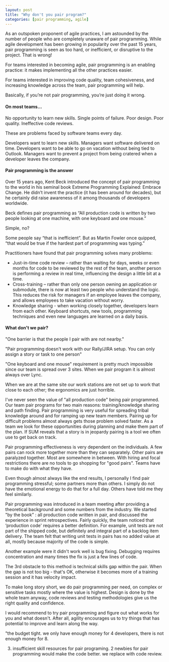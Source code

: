 ```yaml
---
layout: post
title: "Why don't you pair program?"
categories: [pair programming, agile]
---
```


As an outspoken proponent of agile practices, I am astounded by the number of people who are completely unaware of pair programming. While agile development has been growing in popularity over the past 15 years, pair programming is seen as too hard, or inefficient, or disruptive to the project. That is wrong! 

For teams interested in becoming agile, pair programming is an enabling practice: it makes implementing all the other practices easier.

For teams interested in improving code quality, team cohesiveness, and increasing knowledge across the team, pair programming will help.

Basically, if you’re not pair programming, you’re just doing it wrong.

#### On most teams...

No opportunity to learn new skills. Single points of failure. Poor design. Poor quality. Ineffective code reviews. 

These are problems faced by software teams every day. 

Developers want to learn new skills. Managers want software delivered on time. Developers want to be able to go on vacation without being tied to Outlook. Managers want to prevent a project from being cratered when a developer leaves the company. 

#### Pair programming is the answer

Over 15 years ago, Kent Beck introduced the concept of pair programming to the world in his seminal book Extreme Programming Explained: Embrace Change. He didn’t invent the practice (it has been around for decades), but he certainly did raise awareness of it among thousands of developers worldwide.
 
Beck defines pair programming as “All production code is written by two people looking at one machine, with one keyboard and one mouse.”

Simple, no?

Some people say “that is inefficient”. But as Martin Fowler once quipped, “that would be true if the hardest part of programming was typing.”

Practitioners have found that pair programming solves many problems:

* 	Just-in-time code review – rather than waiting for days, weeks or even months for code to be reviewed by the rest of the team, another person is performing a review in real time, influencing the design a little bit at a time.
* Cross-training – rather than only one person owning an application or submodule, there is now at least two people who understand the logic. This reduces the risk for managers if an employee leaves the company, and allows employees to take vacation without worry.
* Knowledge sharing - when working closely together, developers learn from each other. Keyboard shortcuts, new tools, programming techniques and even new languages are learned on a daily basis.

#### What don't we pair?

"One barrier is that the people I pair with are not nearby." 

"Pair programming doesn't work with our Rally/JIRA setup. You can only assign a story or task to one person"

"One keyboard and one mouse" requirement is pretty much impossible since our team is spread over 3 sites.  When we pair program it is almost always over Lync.  

When we are at the same site our work stations are not set up to work that close to each other; the ergonomics are just horrible.
 
I've never seen the value of "all production code" being pair programmed.  Our team pair programs for two main reasons: training/knowledge sharing and path finding.  Pair programming is very useful for spreading tribal knowledge around and for ramping up new team members.  Pairing up for difficult problems almost always gets those problem solved faster.  As a team we look for these opportunities during planning and make them part of the plan.  If SUM reveals that a story is in jeopardy pairing is a tool we often use to get back on track.
 
Pair programming effectiveness is very dependent on the individuals.  A few pairs can rock more together more than they can separately.  Other pairs are paralyzed together.  Most are somewhere in between.  With hiring and focal restrictions there are no tools to go shopping for "good pairs".  Teams have to make do with what they have.
 
Even though almost always like the end results, I personally I find pair programming stressful; some partners more than others.  I simply do not have the emotional energy to do that for a full day. Others have told me they feel similarly.
 
Pair programming was introduced in a team meeting after providing a theoretical background and some numbers from the industry. We started "by the book” : all production code written in pair, and discussed the experience in sprint retrospectives. Fairly quickly, the team noticed that ‘production code' requires a better definition. For example, unit tests are not part of the shipped code, but definitely and integral part of a backlog item delivery. The team felt that writing unit tests in pairs has no added value at all, mostly because majority of the code is simple.

Another example were it didn't work well is bug fixing. Debugging requires concentration and many times the fix is just a few lines of code.

The 3rd obstacle to this method is technical skills gap within the pair. When the gap is not too big - that's OK, otherwise it becomes more of a training session and it has velocity impact.
 
To make long story short, we do pair programming per need, on complex or sensitive tasks mostly where the value is highest. Design is done by the whole team anyway, code reviews and testing methodologies give us the right quality and confidence.

I would recommend to try pair programming and figure out what works for you and what doesn't. After all, agility encourages us to try things that has potential to improve and learn along the way.

"the budget tight. we only have enough money for 4 developers, there is not enough money for 8.

3.	insufficient skill resources for pair programing. 2 newbies for pair programming would make the code better. we replace with code review.

